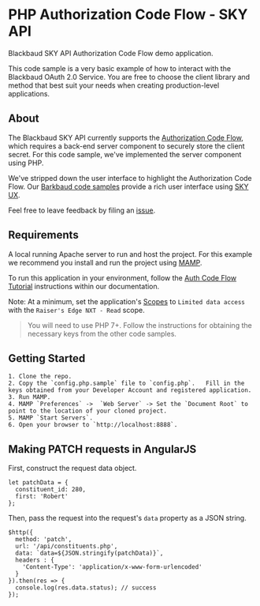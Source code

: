 # PHP Authorization Code Flow - SKY API

Blackbaud SKY API Authorization Code Flow demo application.

This code sample is a very basic example of how to interact with the Blackbaud OAuth 2.0 Service.  You are free to choose the client library and method that best suit your needs when creating production-level applications.

## About

The Blackbaud SKY API currently supports the [Authorization Code Flow](https://developer.blackbaud.com/skyapi/docs/authorization), which requires a back-end server component to securely store the client secret.  For this code sample, we've implemented the server component using PHP.

We've stripped down the user interface to highlight the Authorization Code Flow.  Our [Barkbaud code samples](https://developer.blackbaud.com/skyapi/docs/code) provide a rich user interface using [SKY UX](http://developer.blackbaud.com/skyux).

Feel free to leave feedback by filing an [issue](https://github.com/blackbaud/sky-api-auth-tutorial/issues).

## Requirements

A local running Apache server to run and host the project.  For this example we recommend you install and run the project using [MAMP](https://www.mamp.info/en/).

To run this application in your environment, follow the [Auth Code Flow Tutorial](https://developer.blackbaud.com/skyapi/docs/code/auth-flows/auth-code-flow) instructions within our documentation. 

Note: At a minimum, set the application's [Scopes](https://developer.blackbaud.com/skyapi/docs/applications/scopes) to `Limited data access` with the `Raiser's Edge NXT - Read` scope.

> You will need to use PHP 7+.   Follow the instructions for obtaining the necessary keys from the other code samples.

## Getting Started

    1. Clone the repo.
    2. Copy the `config.php.sample` file to `config.php`.   Fill in the keys obtained from your Developer Account and registered application.
    3. Run MAMP.
    4. MAMP `Preferences` ->  `Web Server` -> Set the `Document Root` to point to the location of your cloned project.
    5. MAMP `Start Servers`.
    6. Open your browser to `http://localhost:8888`.

## Making PATCH requests in AngularJS

First, construct the request data object.

```
let patchData = {
  constituent_id: 280,
  first: 'Robert'
};
```

Then, pass the request into the request's `data` property as a JSON string.
```
$http({
  method: 'patch',
  url: '/api/constituents.php',
  data: `data=${JSON.stringify(patchData)}`,
  headers : {
    'Content-Type': 'application/x-www-form-urlencoded'
  }
}).then(res => {
  console.log(res.data.status); // success
});
```
